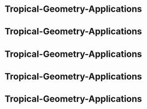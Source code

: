 # Tropical-Geometry-Applications
# Tropical-Geometry-Applications
# Tropical-Geometry-Applications
# Tropical-Geometry-Applications
# Tropical-Geometry-Applications
